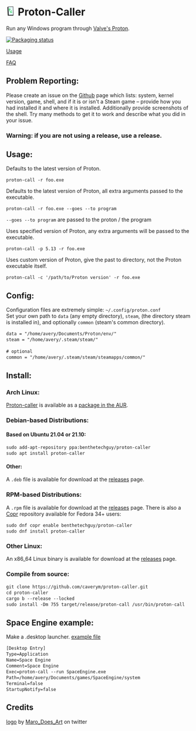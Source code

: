 # <img width="5%" src="logo.svg" alt="Proton Caller logo"> Proton-Caller
Run any Windows program through [Valve's Proton](https://github.com/ValveSoftware/Proton).

[![Packaging status](https://repology.org/badge/vertical-allrepos/proton-caller.svg)](https://repology.org/project/proton-caller/versions)

[Usage](https://github.com/caverym/Proton-Caller#usage)

[FAQ](https://github.com/caverym/Proton-Caller/wiki/FAQ)

## Problem Reporting:
Please create an issue on the [Github](https://github.com/caverym/Proton-Caller) page which lists: system, kernel version, game, shell, and if it is or isn't a Steam game – provide how you had installed it and where it is installed. Additionally provide screenshots of the shell. Try many methods to get it to work and describe what you did in your issue.

### Warning: if you are not using a release, use a release.

## Usage:

Defaults to the latest version of Proton.
```
proton-call -r foo.exe
```

Defaults to the latest version of Proton, all extra arguments passed to the executable.
```
proton-call -r foo.exe --goes --to program
```

`--goes --to program` are passed to the proton / the program

Uses specified version of Proton, any extra arguments will be passed to the executable.
```
proton-call -p 5.13 -r foo.exe
```

Uses custom version of Proton, give the past to directory, not the Proton executable itself.
```
proton-call -c '/path/to/Proton version' -r foo.exe
```

## Config:
Configuration files are extremely simple: `~/.config/proton.conf`  
Set your own path to `data` (any empty directory), `steam`, (the directory steam is installed in), and optionally `common` (steam's common directory).
```
data = "/home/avery/Documents/Proton/env/"
steam = "/home/avery/.steam/steam/"

# optional
common = "/home/avery/.steam/steam/steamapps/common/"
```

## Install:

### Arch Linux:
[Proton-caller](https://aur.archlinux.org/packages/proton-caller) is available as a [package in the AUR](https://aur.archlinux.org/packages/proton-caller).

### Debian-based Distributions:
#### Based on Ubuntu 21.04 or 21.10:
```
sudo add-apt-repository ppa:benthetechguy/proton-caller
sudo apt install proton-caller
```

#### Other:
A `.deb` file is available for download at the [releases](https://github.com/caverym/proton-caller/releases) page.

### RPM-based Distributions:
A `.rpm` file is available for download at the [releases](https://github.com/caverym/proton-caller/releases) page. There is also a [Copr](https://developer.fedoraproject.org/deployment/copr/about.html) repository available for Fedora 34+ users:
```
sudo dnf copr enable benthetechguy/proton-caller
sudo dnf install proton-caller
```

### Other Linux:
An x86_64 Linux binary is available for download at the [releases](https://github.com/caverym/proton-caller/releases) page.

### Compile from source:
```
git clone https://github.com/caverym/proton-caller.git
cd proton-caller
cargo b --release --locked
sudo install -Dm 755 target/release/proton-call /usr/bin/proton-call 
```

## Space Engine example:
   Make a .desktop launcher. [example file](Space%20Engine.desktop)
   
```
[Desktop Entry]
Type=Application
Name=Space Engine
Comment=Space Engine
Exec=proton-call --run SpaceEngine.exe
Path=/home/avery/Documents/games/SpaceEngine/system
Terminal=false
StartupNotify=false
```


## Credits

[logo](logo.svg) by [Maro_Does_Art](https://twitter.com/Maro_Does_Art) on twitter
